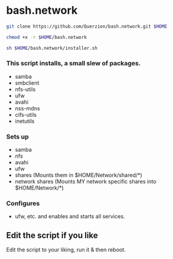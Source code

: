 # bash.network
```bash
git clone https://github.com/Querzion/bash.network.git $HOME
```
```bash
chmod +x -r $HOME/bash.network
```
```bash
sh $HOME/bash.network/installer.sh
```
### This script installs, a small slew of packages. 
  -  samba
  -  smbclient
  -  nfs-utils
  -  ufw
  -  avahi
  -  nss-mdns
  -  cifs-utils
  -  inetutils
### Sets up 
  -  samba
  -  nfs
  -  avahi
  -  ufw
  -  shares (Mounts them in $HOME/Network/shared/*)
  -  network shares (Mounts MY network specific shares into $HOME/Network/*)
### Configures 
  -  ufw, etc.
and enables and starts all services. 

## Edit the script if you like
Edit the script to your liking, run it &amp; then reboot.
